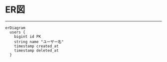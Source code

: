 # ER図
---

```mermaid　
erDiagram
  users {
    bigint id PK
    string name "ユーザー名"
    timestamp created_at
    timestamp deleted_at
  }
```